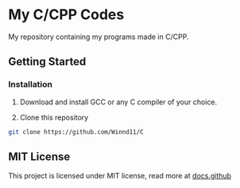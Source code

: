 # My C/CPP Codes
My repository containing my programs made in C/CPP.

## Getting Started
### Installation

1. Download and install GCC or any C compiler of your choice.

2. Clone this repository

```bash
git clone https://github.com/Winnd11/C
```
## MIT License
This project is licensed under MIT license, read more at <span><a href="https://docs.github.com/pt/repositories/managing-your-repositorys-settings-and-features/customizing-your-repository/licensing-a-repository">docs.github</span>